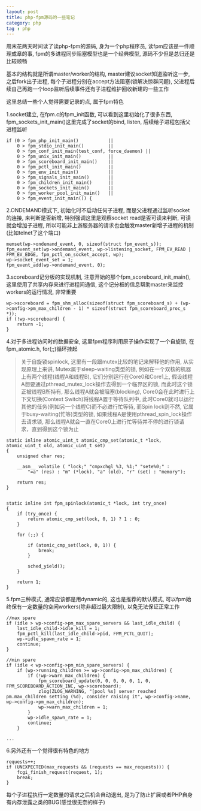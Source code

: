 ```yaml
---
layout: post
title: php-fpm源码的一些笔记
category: php
tag : php
--- 
```



周末花两天时间读了读php-fpm的源码, 身为一个php程序员, 读fpm应该是一件顺理成章的事, fpm的多进程同步阻塞模型也是一个经典模型, 源码不少但是总归还是比较顺畅  

基本的结构就是所谓master/worker的结构, master建议socket知道监听这一步, 之后fork出子进程, 每个子进程分别在accept方法阻塞(锁解决惊群问题), 父进程后续自己再跑一个loop监听后续事件还有子进程维护回收新建的一些工作  

这里总结一些个人觉得需要记录的点, 属于fpm特色  

1.socket建立, 在fpm.c的fpm_init函数, 可以看到这里初始化了很多东西, fpm_sockets_init_main()这里完成了socket的bind, listen, 后续给子进程包括父进程监听

```
if (0 > fpm_php_init_main()           ||
    0 > fpm_stdio_init_main()         ||
    0 > fpm_conf_init_main(test_conf, force_daemon) ||
    0 > fpm_unix_init_main()          ||
    0 > fpm_scoreboard_init_main()    ||
    0 > fpm_pctl_init_main()          ||
    0 > fpm_env_init_main()           ||
    0 > fpm_signals_init_main()       ||
    0 > fpm_children_init_main()      ||
    0 > fpm_sockets_init_main()       ||
    0 > fpm_worker_pool_init_main()   ||
    0 > fpm_event_init_main()) {

```

2.ONDEMAND模式下, 初始化时不启动任何子进程, 而是父进程通过监听socket的连接, 来判断是否新增, 特别强调这里是观察socket read是否可读来判断, 可读就会增加子进程, 所以可能非上游服务器的请求也会触发master新增子进程的机制(比如telnet了这个端口)

```
memset(wp->ondemand_event, 0, sizeof(struct fpm_event_s));
fpm_event_set(wp->ondemand_event, wp->listening_socket, FPM_EV_READ | FPM_EV_EDGE, fpm_pctl_on_socket_accept, wp);
wp->socket_event_set = 1;
fpm_event_add(wp->ondemand_event, 0);
```

3.scoreboard记分板的实现机制, 注意开始的那个fpm_scoreboard_init_main(), 这里使用了共享内存来进行进程间通信, 这个记分板的信息帮助master来监控workers的运行情况, 非常重要

```
wp->scoreboard = fpm_shm_alloc(sizeof(struct fpm_scoreboard_s) + (wp->config->pm_max_children - 1) * sizeof(struct fpm_scoreboard_proc_s *));
if (!wp->scoreboard) {
	return -1;
}
```

4.对于多进程访问时的数据安全, 这里fpm程序利用原子操作实现了一个自旋锁, 在fpm_atomic.h, for(;;)循环挂起

>关于自旋锁spinlock, 这里有一段跟mutex比较的笔记来解释他的作用, 从实现原理上来讲, Mutex属于sleep-waiting类型的锁, 例如在一个双核的机器上有两个线程(线程A和线程B), 它们分别运行在Core0和Core1上, 假设线程A想要通过pthread_mutex_lock操作去得到一个临界区的锁, 而此时这个锁正被线程B所持有, 那么线程A就会被阻塞(blocking), Core0会在此时进行上下文切换(Context Switch)将线程A置于等待队列中, 此时Core0就可以运行其他的任务(例如另一个线程C)而不必进行忙等待, 而Spin lock则不然, 它属于busy-waiting(忙等)类型的锁, 如果线程A是使用pthread_spin_lock操作去请求锁, 那么线程A就会一直在Core0上进行忙等待并不停的进行锁请求，直到得到这个锁为止


```
static inline atomic_uint_t atomic_cmp_set(atomic_t *lock, atomic_uint_t old, atomic_uint_t set)
{
	unsigned char res;

	__asm__ volatile ( "lock;" "cmpxchgl %3, %1;" "sete%0;" :
		"=a" (res) : "m" (*lock), "a" (old), "r" (set) : "memory");

	return res;
}


static inline int fpm_spinlock(atomic_t *lock, int try_once) 
{
	if (try_once) {
		return atomic_cmp_set(lock, 0, 1) ? 1 : 0;
	}

	for (;;) {

		if (atomic_cmp_set(lock, 0, 1)) {
			break;
		}

		sched_yield();
	}

	return 1;
}
```

5.fpm三种模式, 通常应该都是用dynamic的, 这也是推荐的默认模式, 可以fpm始终保有一定数量的空闲workers(除非超过最大限制), 以免无法保证正常工作  

```
//max spare
if (idle > wp->config->pm_max_spare_servers && last_idle_child) {
	last_idle_child->idle_kill = 1;
	fpm_pctl_kill(last_idle_child->pid, FPM_PCTL_QUIT);
	wp->idle_spawn_rate = 1;
	continue;
}

//min spare
if (idle < wp->config->pm_min_spare_servers) {
	if (wp->running_children >= wp->config->pm_max_children) {
		if (!wp->warn_max_children) {
			fpm_scoreboard_update(0, 0, 0, 0, 0, 1, 0, FPM_SCOREBOARD_ACTION_INC, wp->scoreboard);
			zlog(ZLOG_WARNING, "[pool %s] server reached pm.max_children setting (%d), consider raising it", wp->config->name, wp->config->pm_max_children);
			wp->warn_max_children = 1;
		}
		wp->idle_spawn_rate = 1;
		continue;
	}
	
...
```

6.另外还有一个觉得很有特色的地方  

```
requests++;
if (UNEXPECTED(max_requests && (requests == max_requests))) {
	fcgi_finish_request(request, 1);
	break;
}
```

每个子进程执行一定数量的请求之后机会自动退出, 是为了防止扩展或者PHP自身有内存泄露之类的BUG(感觉很无奈的样子)  


